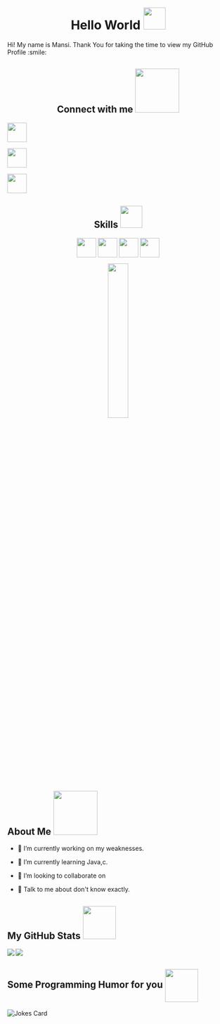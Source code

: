 <div align="center">



</div>

<h1 align='center'> Hello World <img src = "https://raw.githubusercontent.com/MartinHeinz/MartinHeinz/master/wave.gif" width = 50px> </h1>

<p align='center'>


</p>

<div size='20px'> Hi! My name is Mansi. Thank You for taking the time to view my GitHub Profile :smile: 

<h2 align='center'> Connect with me <img src='https://raw.githubusercontent.com/ShahriarShafin/ShahriarShafin/main/Assets/handshake.gif' width="100px"> </h2>

<p align = 'center'>

<a href = 'https://www.linkedin.com/in/https://www.linkedin.com/in/mansi-sinha-238648198'> <img width = '44px' align= 'center' src="https://raw.githubusercontent.com/rahulbanerjee26/githubAboutMeGenerator/main/icons/linked-in-alt.svg"/></a> 

<a href = 'https://www.facebook.com/mansi.sinha.794628'> <img width = '44px' align= 'center' src="https://raw.githubusercontent.com/rahulbanerjee26/githubAboutMeGenerator/main/icons/medium.svg"/></a> 

<a href = 'https://www.github.com/Mansi-commit-coder'> <img width = '44px' align= 'center' src="https://raw.githubusercontent.com/rahulbanerjee26/githubAboutMeGenerator/main/icons/github.svg"/></a> 

</p>

</div>

<h2 align='center'> Skills <img src = "https://media2.giphy.com/media/QssGEmpkyEOhBCb7e1/giphy.gif?cid=ecf05e47a0n3gi1bfqntqmob8g9aid1oyj2wr3ds3mg700bl&rid=giphy.gif" width = 50px> </h2>

<p align = 'center'>

<img width ='44px' align='center' src ='https://raw.githubusercontent.com/rahulbanerjee26/githubAboutMeGenerator/main/icons/c.svg'>

<img width ='44px' align='center' src ='https://raw.githubusercontent.com/rahulbanerjee26/githubAboutMeGenerator/main/icons/java.svg'>

<img width ='44px' align='center' src ='https://raw.githubusercontent.com/rahulbanerjee26/githubAboutMeGenerator/main/icons/cpp.svg'>

<img width ='44px' align='center' src ='https://raw.githubusercontent.com/rahulbanerjee26/githubAboutMeGenerator/main/icons/python.svg'>

<br>

</p>

<div align='center'>

<img width ='30%' height = '30%'  src='https://cdn.pixabay.com/photo/2018/09/24/08/31/pixel-cells-3699334_1280.png'/>

</div>

<h2> About Me <img src = "https://media0.giphy.com/media/KDDpcKigbfFpnejZs6/giphy.gif?cid=ecf05e47oy6f4zjs8g1qoiystc56cu7r9tb8a1fe76e05oty&rid=giphy.gif" width = 100px></h2>

- 🔭 I’m currently working on my weaknesses.

- 🌱 I’m currently learning Java,c. 

- 👯 I’m looking to collaborate on  

- 💬 Talk to me about don't know exactly. 

<h2> My GitHub Stats <img src='https://media1.giphy.com/media/du3J3cXyzhj75IOgvA/giphy.gif?cid=ecf05e47x2g034i9pzwtzzsd3xgg2w9nr94t4tflbbgo3008&rid=giphy.gif' width='75px'> </h2>

<a href="https://github.com/anuraghazra/github-readme-stats">

<img align="left" src="https://github-readme-stats.vercel.app/api?username=Mansi-commit-coder&count_private=true&show_icons=true&theme=default" />

</a>

<a href="https://github.com/anuraghazra/convoychat">

<img align="center" src="https://github-readme-stats.vercel.app/api/top-langs/?username=Mansi-commit-coder&theme=default" />

</a>

<!-- BLOG-POST-LIST:START -->

<!-- BLOG-POST-LIST:END -->

<h2> Some Programming Humor for you <img align ='center' src='https://media2.giphy.com/media/UQDSBzfyiBKvgFcSTw/giphy.gif?cid=ecf05e47p3cd513axbek3f56ti3jzizq8hincw20jauyyfyw&rid=giphy.gif' width = '75px'></h2>

![Jokes Card](https://readme-jokes.vercel.app/api?theme=solarized-light)

















